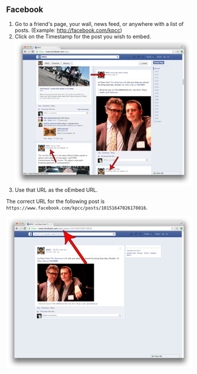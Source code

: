 ## Facebook

1. Go to a friend's page, your wall, news feed, or anywhere with a list of posts. (Example: http://facebook.com/kpcc)
2. Click on the Timestamp for the post you wish to embed.  
![Facebook 1](images/facebook1.png)
3. Use that URL as the oEmbed URL.

The correct URL for the following post is `https://www.facebook.com/kpcc/posts/10151647026178016`.

![Facebook 2](images/facebook2.png)
